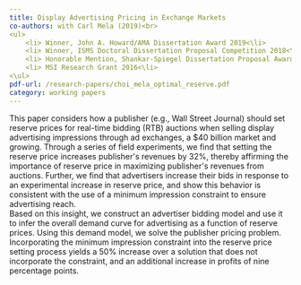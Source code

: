 ```yaml
---
title: Display Advertising Pricing in Exchange Markets
co-authors: with Carl Mela (2019)<br>
<ul>
    <li> Winner, John A. Howard/AMA Dissertation Award 2019<\li>
    <li> Winner, ISMS Doctoral Dissertation Proposal Competition 2018<\li>
    <li> Honorable Mention, Shankar-Spiegel Dissertation Proposal Award 2018<\li>
    <li> MSI Research Grant 2016<\li>
<\ul>
pdf-url: /research-papers/choi_mela_optimal_reserve.pdf
category: working papers
---
```


This paper considers how a publisher (e.g., Wall Street Journal) should set reserve prices for real-time bidding (RTB) auctions when selling display advertising impressions through ad exchanges, a $40 billion market and growing. Through a series of field experiments, we find that setting the reserve price increases publisher's revenues by 32%, thereby affirming the importance of reserve price in maximizing publisher's revenues from auctions. Further, we find that advertisers increase their bids in response to an experimental increase in reserve price, and show this behavior is consistent with the use of a minimum impression constraint to ensure advertising reach.<br>
Based on this insight, we construct an advertiser bidding model and use it to infer the overall demand curve for advertising as a function of reserve prices. Using this demand model, we solve the publisher pricing problem. Incorporating the minimum impression constraint into the reserve price setting process yields a 50% increase over a solution that does not incorporate the constraint, and an additional increase in profits of nine percentage points.
